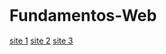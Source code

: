 # Fundamentos-Web

[site 1]("https://paulohvicente.github.io/Fundamentos-Web/Site1")
[site 2]("https://paulohvicente.github.io/Fundamentos-Web/Site2")
[site 3]("https://paulohvicente.github.io/Fundamentos-Web/Site3")
